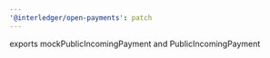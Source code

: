 ```yaml
---
'@interledger/open-payments': patch
---
```


exports mockPublicIncomingPayment and PublicIncomingPayment
